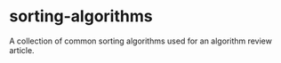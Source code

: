 # sorting-algorithms
A collection of common sorting algorithms used for an algorithm review article.
